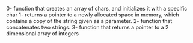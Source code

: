 0- function that creates an array of chars, and initializes it with
  a specific char
1-  returns a pointer to a newly allocated space in memory, which contains
  a copy of the string given as a parameter.
2- function that concatenates two strings.
3-  function that returns a pointer to a 2 dimensional array of integers